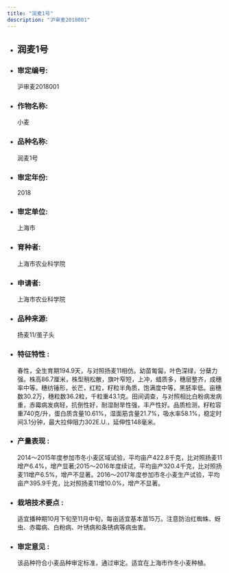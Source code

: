```yaml
---
title: "润麦1号"
description: "沪审麦2018001"
---
```

* ## 润麦1号
* ###  审定编号:  
   沪审麦2018001

*  ### 作物名称:  
   小麦

*   ###  品种名称: 
    润麦1号

*   ### 审定年份: 
    2018

*   ### 审定单位:  
    上海市

*   ### 育种者:  
    上海市农业科学院

*   ### 申请者:  
    上海市农业科学院

*   ### 品种来源:  
    扬麦11/茧子头

*   ### 特征特性 : 
    春性，全生育期194.9天，与对照扬麦11相仿。幼苗匍匐，叶色深绿，分蘖力强。株高86.7厘米，株型稍松散，旗叶窄短，上冲，蜡质多，穗层整齐，成穗率中等。穗纺锤形，长芒，红粒，籽粒半角质，饱满度中等，黑胚率低。亩穗数30.2万，穗粒数36.2粒，千粒重43.1克。田间调查，与对照相比白粉病发病重，赤霉病发病轻，抗倒性好，耐湿耐旱性强，丰产性好。品质检测，籽粒容重740克/升，蛋白质含量10.61%，湿面筋含量21.7%，吸水率58.1%，稳定时间3.1分钟，最大拉伸阻力302E.U.，延伸性148毫米。

*   ### 产量表现 : 
    2014～2015年度参加市冬小麦区域试验，平均亩产422.8千克，比对照扬麦11增产6.4%，增产显著;2015～2016年度续试，平均亩产320.4千克，比对照扬麦11增产6.5%，增产不显著。2016～2017年度参加市冬小麦生产试验，平均亩产395.9千克，比对照扬麦11增10.0%，增产不显著。

*   ### 栽培技术要点 : 
    适宜播种期10月下旬至11月中旬，每亩适宜基本苗15万。注意防治红蜘蛛、蚜虫、赤霉病、白粉病、叶锈病和条锈病等病虫害。

*   ### 审定意见 : 
    该品种符合小麦品种审定标准，通过审定。适宜在上海市作冬小麦种植。
